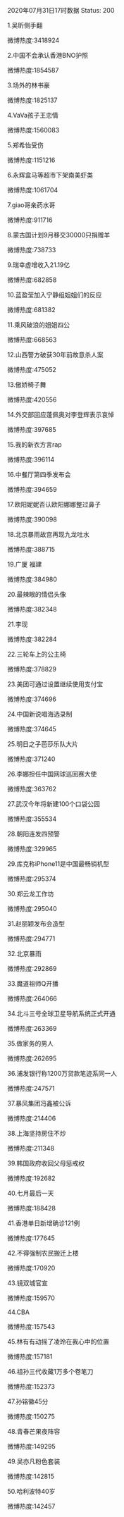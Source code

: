 2020年07月31日17时数据
Status: 200

1.吴昕侧手翻

微博热度:3418924

2.中国不会承认香港BNO护照

微博热度:1854587

3.场外的林书豪

微博热度:1825137

4.VaVa孩子王恋情

微博热度:1560083

5.郑希怡受伤

微博热度:1151216

6.永辉盒马等超市下架南美虾类

微博热度:1061704

7.giao哥亲药水哥

微博热度:911716

8.蒙古国计划9月移交30000只捐赠羊

微博热度:738733

9.瑞幸虚增收入21.19亿

微博热度:682858

10.蓝盈莹加入宁静组姐姐们的反应

微博热度:681382

11.乘风破浪的姐姐四公

微博热度:668563

12.山西警方破获30年前故意杀人案

微博热度:475052

13.傲娇椅子舞

微博热度:420556

14.外交部回应蓬佩奥对李登辉表示哀悼

微博热度:397685

15.我的新衣方言rap

微博热度:396114

16.中餐厅第四季发布会

微博热度:394659

17.欧阳妮妮否认欧阳娜娜整过鼻子

微博热度:390098

18.北京暴雨故宫再现九龙吐水

微博热度:388715

19.广厦 福建

微博热度:384980

20.最辣眼的情侣头像

微博热度:382348

21.李现

微博热度:382284

22.三轮车上的公主椅

微博热度:378829

23.美团可通过设置继续使用支付宝

微博热度:374696

24.中国新说唱海选录制

微博热度:374645

25.明日之子芭莎乐队大片

微博热度:371240

26.李娜担任中国网球巡回赛大使

微博热度:363762

27.武汉今年将新建100个口袋公园

微博热度:355534

28.朝阳连发四预警

微博热度:329965

29.库克称iPhone11是中国最畅销机型

微博热度:295374

30.郑云龙工作坊

微博热度:295040

31.赵丽颖发布会造型

微博热度:294771

32.北京暴雨

微博热度:292869

33.魔道祖师Q开播

微博热度:264066

34.北斗三号全球卫星导航系统正式开通

微博热度:263369

35.做家务的男人

微博热度:262695

36.浦发银行称1200万贷款笔迹系同一人

微博热度:247571

37.暴风集团冯鑫被公诉

微博热度:214406

38.上海坚持房住不炒

微博热度:211348

39.韩国政府收回父母惩戒权

微博热度:192682

40.七月最后一天

微博热度:188428

41.香港单日新增确诊121例

微博热度:177645

42.不得强制农民搬迁上楼

微博热度:170920

43.镜双城官宣

微博热度:159570

44.CBA

微博热度:157543

45.林有有动摇了凌玲在我心中的位置

微博热度:157181

46.祖孙三代收藏1万多个卷笔刀

微博热度:152373

47.孙铭徽45分

微博热度:150275

48.青春芒果夜阵容

微博热度:149295

49.吴亦凡粉色套装

微博热度:142815

50.哈利波特40岁

微博热度:142457

